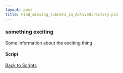 ```yaml
---
layout: post
title: Find_missing_subnets_in_ActiveDirectory.ps1
---
```


### something exciting

Some information about the exciting thing

#### Script

<script src="https://gist-it.appspot.com/github.com/BanterBoy/scripts-blog/blob/master/PowerShell/scripts/activeDirectory/Find_missing_subnets_in_ActiveDirectory.ps1"></script>

<a href="/menu/_pages/scripts.html">Back to Scripts</a>
